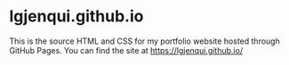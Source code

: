 # lgjenqui.github.io

This is the source HTML and CSS for my portfolio website hosted through GitHub Pages. 
You can find the site at https://lgjenqui.github.io/
